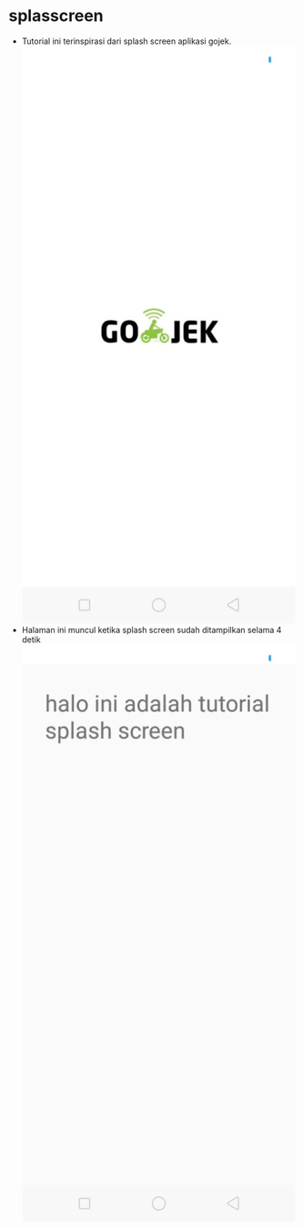# splasscreen
* Tutorial ini terinspirasi dari splash screen aplikasi gojek.
![alt text](https://github.com/hidayatulwildan/splasscreen/blob/master/cara-membuat-splash-screen-android-studio-485x1024.jpeg)
* Halaman ini muncul ketika splash screen sudah ditampilkan selama 4 detik
![alt text](https://github.com/hidayatulwildan/splasscreen/blob/master/splash-screen-485x1024.jpeg)
